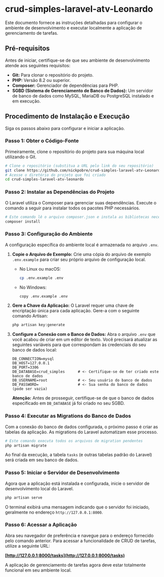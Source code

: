 # crud-simples-laravel-atv-Leonardo

Este documento fornece as instruções detalhadas para configurar o ambiente de desenvolvimento e executar localmente a aplicação de gerenciamento de tarefas.

## Pré-requisitos

Antes de iniciar, certifique-se de que seu ambiente de desenvolvimento atende aos seguintes requisitos:

  - **Git:** Para clonar o repositório do projeto.
  - **PHP:** Versão 8.2 ou superior.
  - **Composer:** Gerenciador de dependências para PHP.
  - **SGBD (Sistema de Gerenciamento de Banco de Dados):** Um servidor de banco de dados como MySQL, MariaDB ou PostgreSQL instalado e em execução.

## Procedimento de Instalação e Execução

Siga os passos abaixo para configurar e iniciar a aplicação.

### Passo 1: Obter o Código-Fonte

Primeiramente, clone o repositório do projeto para sua máquina local utilizando o Git.

```bash
# Clone o repositório (substitua a URL pelo link do seu repositório)
git clone https://github.com/nickpobre/crud-simples-laravel-atv-Leonardo
# Acesse o diretório do projeto que foi criado
cd crud-simples-laravel-atv-leonardo
```

### Passo 2: Instalar as Dependências do Projeto

O Laravel utiliza o Composer para gerenciar suas dependências. Execute o comando a seguir para instalar todos os pacotes PHP necessários.

```bash
# Este comando lê o arquivo composer.json e instala as bibliotecas necessárias
composer install
```

### Passo 3: Configuração do Ambiente

A configuração específica do ambiente local é armazenada no arquivo `.env`.

1.  **Copie o Arquivo de Exemplo:**
    Crie uma cópia do arquivo de exemplo `.env.example` para criar seu próprio arquivo de configuração local.

      * No Linux ou macOS:
        ```bash
        cp .env.example .env
        ```
      * No Windows:
        ```bash
        copy .env.example .env
        ```

2.  **Gere a Chave da Aplicação:**
    O Laravel requer uma chave de encriptação única para cada aplicação. Gere-a com o seguinte comando Artisan:

    ```bash
    php artisan key:generate
    ```

3.  **Configure a Conexão com o Banco de Dados:**
    Abra o arquivo `.env` que você acabou de criar em um editor de texto. Você precisará atualizar as seguintes variáveis para que correspondam às credenciais do seu banco de dados local:

    ```env
    DB_CONNECTION=mysql
    DB_HOST=127.0.0.1
    DB_PORT=3306
    DB_DATABASE=crud_simples      # <- Certifique-se de ter criado este banco de dados
    DB_USERNAME=root              # <- Seu usuário do banco de dados
    DB_PASSWORD=                  # <- Sua senha do banco de dados (pode ser vazia)
    ```

    **Atenção:** Antes de prosseguir, certifique-se de que o banco de dados especificado em `DB_DATABASE` já foi criado no seu SGBD.

### Passo 4: Executar as Migrations do Banco de Dados

Com a conexão do banco de dados configurada, o próximo passo é criar as tabelas da aplicação. As migrations do Laravel automatizam esse processo.

```bash
# Este comando executa todos os arquivos de migration pendentes
php artisan migrate
```

Ao final da execução, a tabela `tasks` (e outras tabelas padrão do Laravel) será criada em seu banco de dados.

### Passo 5: Iniciar o Servidor de Desenvolvimento

Agora que a aplicação está instalada e configurada, inicie o servidor de desenvolvimento local do Laravel.

```bash
php artisan serve
```

O terminal exibirá uma mensagem indicando que o servidor foi iniciado, geralmente no endereço `http://127.0.0.1:8000`.

### Passo 6: Acessar a Aplicação

Abra seu navegador de preferência e navegue para o endereço fornecido pelo comando anterior. Para acessar a funcionalidade de CRUD de tarefas, utilize a seguinte URL:

**[http://127.0.0.1:8000/tasks](http://127.0.0.1:8000/tasks)**

A aplicação de gerenciamento de tarefas agora deve estar totalmente funcional em seu ambiente local.
